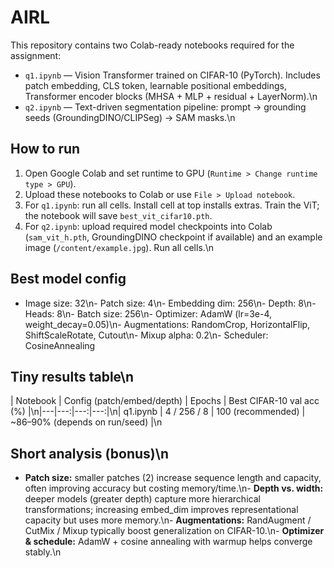 # AIRL

This repository contains two Colab-ready notebooks required for the assignment:
- `q1.ipynb` — Vision Transformer trained on CIFAR-10 (PyTorch). Includes patch embedding, CLS token, learnable positional embeddings, Transformer encoder blocks (MHSA + MLP + residual + LayerNorm).\n
- `q2.ipynb` — Text-driven segmentation pipeline: prompt → grounding seeds (GroundingDINO/CLIPSeg) → SAM masks.\n
## How to run 
1. Open Google Colab and set runtime to GPU (`Runtime > Change runtime type > GPU`).
2. Upload these notebooks to Colab or use `File > Upload notebook`.
3. For `q1.ipynb`: run all cells. Install cell at top installs extras. Train the ViT; the notebook will save `best_vit_cifar10.pth`.
4. For `q2.ipynb`: upload required model checkpoints into Colab (`sam_vit_h.pth`, GroundingDINO checkpoint if available) and an example image (`/content/example.jpg`). Run all cells.\n
## Best model config 
- Image size: 32\n- Patch size: 4\n- Embedding dim: 256\n- Depth: 8\n- Heads: 8\n- Batch size: 256\n- Optimizer: AdamW (lr=3e-4, weight_decay=0.05)\n- Augmentations: RandomCrop, HorizontalFlip, ShiftScaleRotate, Cutout\n- Mixup alpha: 0.2\n- Scheduler: CosineAnnealing
## Tiny results table\n
| Notebook | Config (patch/embed/depth) | Epochs | Best CIFAR-10 val acc (%) |\n|---|---:|---:|---:|\n| q1.ipynb | 4 / 256 / 8 | 100 (recommended) | ~86–90% (depends on run/seed) |\n
## Short analysis (bonus)\n
- **Patch size:** smaller patches (2) increase sequence length and capacity, often improving accuracy but costing memory/time.\n- **Depth vs. width:** deeper models (greater depth) capture more hierarchical transformations; increasing embed_dim improves representational capacity but uses more memory.\n- **Augmentations:** RandAugment / CutMix / Mixup typically boost generalization on CIFAR-10.\n- **Optimizer & schedule:** AdamW + cosine annealing with warmup helps converge stably.\n
